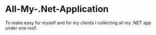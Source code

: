 # All-My-.Net-Application
To make easy for myself and for my clients I collecting all my .NET app under one roof.
